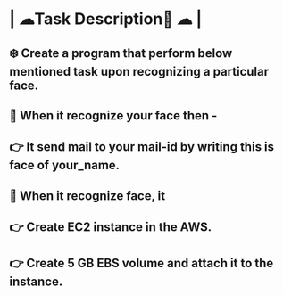 # | ☁Task Description📄 ☁ |

 ## ❄️ Create a program that perform below mentioned task upon recognizing a particular face.

## 📌 When it recognize your face then -
## 👉 It send mail to your mail-id by writing this is face of your_name.

## 📌 When it recognize face, it
## 👉 Create EC2 instance in the AWS.
## 👉 Create 5 GB EBS volume and attach it to the instance.
